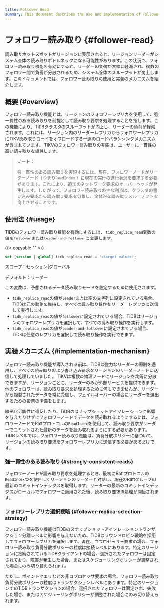 ```yaml
---
title: Follower Read
summary: This document describes the use and implementation of Follower Read.
---
```


# フォロワー読み取り {#follower-read}

読み取りホットスポットがリージョンに表示されると、リージョンリーダーがシステム全体の読み取りボトルネックになる可能性があります。この状況で、フォロワー読み取り機能を有効にすると、リーダーの負荷が大幅に軽減され、複数のフォロワー間で負荷が分散されるため、システム全体のスループットが向上します。このドキュメントでは、フォロワー読み取りの使用と実装のメカニズムを紹介します。

## 概要 {#overview}

フォロワー読み取り機能とは、リージョンのフォロワーレプリカを使用して、強一貫性のある読み取りを前提として読み取り要求を処理することを指します。この機能により、TiDBクラスタのスループットが向上し、リーダーの負荷が軽減されます。これには、リージョン内のリーダーレプリカからフォロワーレプリカにTiKV読み取りロードをオフロードする一連のロードバランシングメカニズムが含まれています。 TiKVのフォロワー読み取りの実装は、ユーザーに一貫性の高い読み取りを提供します。

> **ノート：**
>
> 強一貫性のある読み取りを実現するには、現在、フォロワーノードがリーダーノード（つまり`ReadIndex` ）に現在の実行の進行状況を要求する必要があります。これにより、追加のネットワーク要求のオーバーヘッドが発生します。したがって、フォロワー読み取りの主な利点は、クラスタの書き込み要求から読み取り要求を分離し、全体的な読み取りスループットを向上させることです。

## 使用法 {#usage}

TiDBのフォロワー読み取り機能を有効にするには、 `tidb_replica_read`変数の値を`follower`または`leader-and-follower`に変更します。

{{< copyable "" >}}

```sql
set [session | global] tidb_replica_read = '<target value>';
```

スコープ：セッション|グローバル

デフォルト：リーダー

この変数は、予想されるデータ読み取りモードを設定するために使用されます。

-   `tidb_replica_read`の値が`leader`または空の文字列に設定されている場合、TiDBは元の動作を維持し、すべての読み取り操作をリーダーレプリカに送信して実行します。
-   `tidb_replica_read`の値が`follower`に設定されている場合、TiDBはリージョンのフォロワーレプリカを選択して、すべての読み取り操作を実行します。
-   `tidb_replica_read`の値が`leader-and-follower`に設定されている場合、TiDBは任意のレプリカを選択して読み取り操作を実行できます。

## 実装メカニズム {#implementation-mechanism}

フォロワー読み取り機能が導入される前は、TiDBは強力なリーダーの原則を適用し、すべての読み取りおよび書き込み要求をリージョンのリーダーノードに送信して処理していました。 TiKVは複数の物理ノードにリージョンを均等に分散できますが、リージョンごとに、リーダーのみが外部サービスを提供できます。他のフォロワーは、読み取り要求を処理するために何もできませんが、リーダーから複製されたデータを常に受信し、フェイルオーバーの場合にリーダーを選出するための投票の準備をします。

線形化可能性に違反したり、TiDBのスナップショットアイソレーションに影響を与えたりせずにフォロワーノードでデータを読み取れるようにするには、フォロワーノードでRaftプロトコルの`ReadIndex`を使用して、読み取り要求がリーダーでコミットされた最新のデータを読み取れるようにする必要があります。 TiDBレベルでは、フォロワー読み取り機能は、負荷分散ポリシーに基づいて、リージョンの読み取り要求をフォロワーレプリカに送信する必要があるだけです。

### 強一貫性のある読み取り {#strongly-consistent-reads}

フォロワーノードが読み取り要求を処理するとき、最初にRaftプロトコルの`ReadIndex`つを使用してリージョンのリーダーと対話し、現在のRaftグループの最新のコミットインデックスを取得します。リーダーの最新のコミットインデックスがローカルでフォロワーに適用された後、読み取り要求の処理が開始されます。

### フォロワーレプリカ選択戦略 {#follower-replica-selection-strategy}

フォロワー読み取り機能はTiDBのスナップショットアイソレーショントランザクション分離レベルに影響を与えないため、TiDBはラウンドロビン戦略を採用してフォロワーレプリカを選択します。現在、コプロセッサー要求の場合、フォロワー読み取り負荷分散ポリシーの粒度は接続レベルにあります。特定のリージョンに接続されているTiDBクライアントの場合、選択されたフォロワーは固定されており、障害が発生した場合、またはスケジューリングポリシーが調整された場合にのみ切り替えられます。

ただし、ポイントクエリなどの非コプロセッサ要求の場合、フォロワー読み取り負荷分散ポリシーの粒度はトランザクションレベルにあります。特定のリージョンでのTiDBトランザクションの場合、選択されたフォロワーは固定され、失敗した場合、またはスケジューリングポリシーが調整された場合にのみ切り替えられます。
